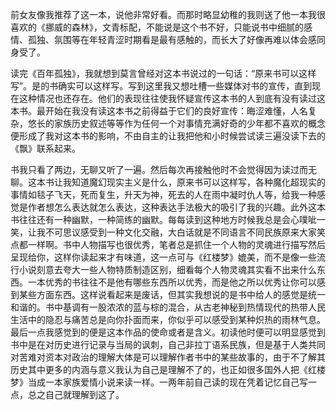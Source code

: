 前女友像我推荐了这一本，说他非常好看。而那时略显幼稚的我则送了他一本我很喜欢的《挪威的森林》，文青标配，不能说是这个书不好，只能说书中细腻的感情、孤独、氛围等在年轻青涩时期看是最有感触的，而长大了好像再难以体会感同身受了。

读完《百年孤独》，我就想到莫言曾经对这本书说过的一句话：“原来书可以这样写”。是的书确实可以这样写。写到这里我又想吐槽一些媒体对书的宣传，直到现在这种情况也还存在。他们的表现往往使我怀疑宣传这本书的人到底有没有读过这本书。最开始在我没有读这本书之前得益于它们的良好宣传：晦涩难懂，人名复杂，悠长的家族历史叙述等等作为任何一个对事情充满好奇的少年都不喜欢的概念便形成了我对这本书的影响，不由自主的让我把他和小时候尝试读三遍没读下去的《飘》联系起来。

书我只看了两边，无聊又听了一遍。然后每次再接触他时不会觉得因为读过而无聊。这本书让我知道魔幻现实主义是什么，原来书可以这样写，各种魔化超现实的事情如毯子飞天，死而复生，升天为神，死去的人在雨中凝时仇人等，给我一种感觉是作者想怎么表达就怎么表达，这种表达手法极大的吸引了我的兴趣。此外这本书往往还有一种幽默，一种简练的幽默。每每读到这种地方时候我总是会心噗呲一笑，让我不可思议感受到一种文化交融，大白话就是不同语言不同民族原来大家笑点都一样啊。书中人物描写也很优秀，笔者总是抓住一个人物的灵魂进行描写然后呈现给你，这样你读起来才有味道，这一点可与《红楼梦》媲美，而不是像一些流行小说刻意去夸大一些人物特质制造区别，细看每个人物灵魂其实看不出来什么东西。一本优秀的书往往不是他有哪些东西所以优秀，而是他之所以优秀让你可以感到某些方面东西。这样说看起来是废话，但其实我想说的是书中给人的感觉是统一和谐的。书中基调有一股浓浓的蓝与棕的混合，从古老神秘到热情现代的热带人民生活中的隐忍与痛苦总是向你扑面而来，你似乎可以感受到某种炽热的雨林气息。最后一点我感觉到的便是这本作品的使命或者是含义。初读他时便可以明显感觉到书中是在对历史进行记录与当局的讽刺，自己非拉丁语系民族，但是基于人类共同对苦难对资本对政治的理解大体是可以理解作者书中的某些故事的，由于不了解其历史其中更多的内涵与意义我认为自己是理解不了的，也正如很多国外人把《红楼梦》当成一本家族爱情小说来读一样。一两年前自己读的现在凭着记忆自己写一点，总之自己就理解到这了。